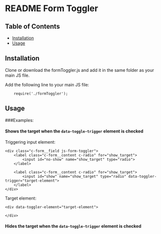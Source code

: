 # README Form Toggler

## Table of Contents

- [Installation](#installation)
- [Usage](#usage)

## Installation

Clone or download the formToggler.js and add it in the same folder as your main JS file.

Add the following line to your main JS file:
```
	require('./formToggler');
```

## Usage

###Examples: 

#### Shows the target when the ```data-toggle-trigger``` element is checked 
Triggering input element:
```
<div class="c-form__field js-form-toggler">
    <label class="c-form__content c-radio" for="show_target">
        <input id="no-show" name="show_target" type="radio">
    </label>

    <label class="c-form__content c-radio" for="show_target">
        <input id="show" name="show_target" type="radio" data-toggler-trigger="target-element">
    </label>
</div>
```

Target element:
```
<div data-toggler-element="target-element">
    
</div>
```

#### Hides the target when the ```data-toggle-trigger``` element is checked 


